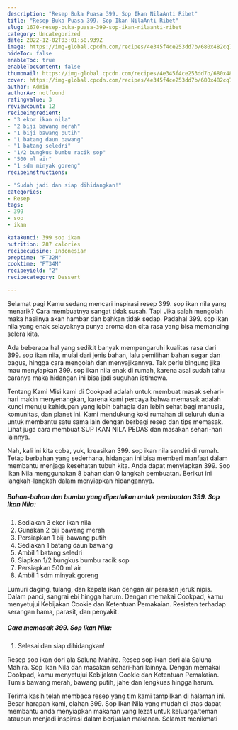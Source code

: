 ```yaml
---
description: "Resep Buka Puasa 399. Sop Ikan NilaAnti Ribet"
title: "Resep Buka Puasa 399. Sop Ikan NilaAnti Ribet"
slug: 1670-resep-buka-puasa-399-sop-ikan-nilaanti-ribet
category: Uncategorized
date: 2022-12-02T03:01:50.939Z
image: https://img-global.cpcdn.com/recipes/4e345f4ce253dd7b/680x482cq70/399-sop-ikan-nila-foto-resep-utama.jpg
hideToc: false
enableToc: true
enableTocContent: false
thumbnail: https://img-global.cpcdn.com/recipes/4e345f4ce253dd7b/680x482cq70/399-sop-ikan-nila-foto-resep-utama.jpg
cover: https://img-global.cpcdn.com/recipes/4e345f4ce253dd7b/680x482cq70/399-sop-ikan-nila-foto-resep-utama.jpg
author: Admin
authorAv: notfound
ratingvalue: 3
reviewcount: 12
recipeingredient:
- "3 ekor ikan nila"
- "2 biji bawang merah"
- "1 biji bawang putih"
- "1 batang daun bawang"
- "1 batang seledri"
- "1/2 bungkus bumbu racik sop"
- "500 ml air"
- "1 sdm minyak goreng"
recipeinstructions:

- "Sudah jadi dan siap dihidangkan!"
categories:
- Resep
tags:
- 399
- sop
- ikan

katakunci: 399 sop ikan 
nutrition: 287 calories
recipecuisine: Indonesian
preptime: "PT32M"
cooktime: "PT34M"
recipeyield: "2"
recipecategory: Dessert

---
```



Selamat pagi Kamu sedang mencari inspirasi resep 399. sop ikan nila yang menarik? Cara membuatnya sangat tidak susah. Tapi Jika salah mengolah maka hasilnya akan hambar dan bahkan tidak sedap. Padahal 399. sop ikan nila yang enak selayaknya punya aroma dan cita rasa yang bisa memancing selera kita.


Ada beberapa hal yang sedikit banyak mempengaruhi kualitas rasa dari 399. sop ikan nila, mulai dari jenis bahan, lalu pemilihan bahan segar dan bagus, hingga cara mengolah dan menyajikannya. Tak perlu bingung jika mau menyiapkan 399. sop ikan nila enak di rumah, karena asal sudah tahu caranya maka hidangan ini bisa jadi suguhan istimewa.

Tentang Kami Misi kami di Cookpad adalah untuk membuat masak sehari-hari makin menyenangkan, karena kami percaya bahwa memasak adalah kunci menuju kehidupan yang lebih bahagia dan lebih sehat bagi manusia, komunitas, dan planet ini. Kami mendukung koki rumahan di seluruh dunia untuk membantu satu sama lain dengan berbagi resep dan tips memasak. Lihat juga cara membuat SUP IKAN NILA PEDAS dan masakan sehari-hari lainnya.


Nah, kali ini kita coba, yuk, kreasikan 399. sop ikan nila sendiri di rumah. Tetap berbahan yang sederhana, hidangan ini bisa memberi manfaat dalam membantu menjaga kesehatan tubuh kita. Anda dapat menyiapkan 399. Sop Ikan Nila menggunakan 8 bahan dan 0 langkah pembuatan. Berikut ini langkah-langkah dalam menyiapkan hidangannya.

<!--inarticleads1-->

##### Bahan-bahan dan bumbu yang diperlukan untuk pembuatan 399. Sop Ikan Nila:

1. Sediakan 3 ekor ikan nila
1. Gunakan 2 biji bawang merah
1. Persiapkan 1 biji bawang putih
1. Sediakan 1 batang daun bawang
1. Ambil 1 batang seledri
1. Siapkan 1/2 bungkus bumbu racik sop
1. Persiapkan 500 ml air
1. Ambil 1 sdm minyak goreng


Lumuri daging, tulang, dan kepala ikan dengan air perasan jeruk nipis. Dalam panci, sangrai ebi hingga harum. Dengan memakai Cookpad, kamu menyetujui Kebijakan Cookie dan Ketentuan Pemakaian. Resisten terhadap serangan hama, parasit, dan penyakit. 

<!--inarticleads2-->

##### Cara memasak 399. Sop Ikan Nila:


1. Selesai dan siap dihidangkan!

Resep sop ikan dori ala Saluna Mahira. Resep sop ikan dori ala Saluna Mahira. Sop Ikan Nila dan masakan sehari-hari lainnya. Dengan memakai Cookpad, kamu menyetujui Kebijakan Cookie dan Ketentuan Pemakaian. Tumis bawang merah, bawang putih, jahe dan lengkuas hingga harum. 

Terima kasih telah membaca resep yang tim kami tampilkan di halaman ini. Besar harapan kami, olahan 399. Sop Ikan Nila yang mudah di atas dapat membantu anda menyiapkan makanan yang lezat untuk keluarga/teman ataupun menjadi inspirasi dalam berjualan makanan. Selamat menikmati
